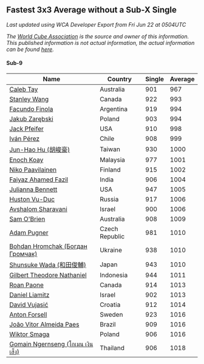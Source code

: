 ## Fastest 3x3 Average without a Sub-X Single

*Last updated using WCA Developer Export from Fri Jun 22 at 0504UTC*

*The [World Cube Association](https://www.worldcubeassociation.org) is the source and owner of this information. This published information is not actual information, the actual information can be found [here](https://www.worldcubeassociation.org/results).*

#### Sub-9

Name|Country|Single|Average
--|--|--|--
[Caleb Tay](https://www.worldcubeassociation.org/persons/2016TAYC01)|Australia|901|967
[Stanley Wang](https://www.worldcubeassociation.org/persons/2017WANS05)|Canada|922|993
[Facundo Finola](https://www.worldcubeassociation.org/persons/2012FINO02)|Argentina|919|994
[Jakub Zarębski](https://www.worldcubeassociation.org/persons/2015ZARB01)|Poland|903|994
[Jack Pfeifer](https://www.worldcubeassociation.org/persons/2016PFEI01)|USA|910|998
[Iván Pérez](https://www.worldcubeassociation.org/persons/2015PERE10)|Chile|908|999
[Jun-Hao Hu (胡峻豪)](https://www.worldcubeassociation.org/persons/2017HUJU01)|Taiwan|930|1000
[Enoch Koay](https://www.worldcubeassociation.org/persons/2017KOAY02)|Malaysia|977|1001
[Niko Paavilainen](https://www.worldcubeassociation.org/persons/2011PAAV01)|Finland|915|1002
[Faiyaz Ahamed Fazil](https://www.worldcubeassociation.org/persons/2016FAZI01)|India|906|1004
[Julianna Bennett](https://www.worldcubeassociation.org/persons/2013BENN03)|USA|947|1005
[Huston Vu-Duc](https://www.worldcubeassociation.org/persons/2017HUNV01)|Russia|917|1006
[Avshalom Sharavani](https://www.worldcubeassociation.org/persons/2016SHAR16)|Israel|900|1006
[Sam O'Brien](https://www.worldcubeassociation.org/persons/2016OBRI01)|Australia|908|1009
[Adam Pugner](https://www.worldcubeassociation.org/persons/2014PUGN01)|Czech Republic|981|1010
[Bohdan Hromchak (Богдан Громчак)](https://www.worldcubeassociation.org/persons/2012HROM01)|Ukraine|938|1010
[Shunsuke Wada (和田俊輔)](https://www.worldcubeassociation.org/persons/2016WADA01)|Japan|943|1010
[Gilbert Theodore Nathaniel](https://www.worldcubeassociation.org/persons/2017NATH04)|Indonesia|944|1011
[Roan Paone](https://www.worldcubeassociation.org/persons/2017PAON01)|Canada|914|1013
[Daniel Liamitz](https://www.worldcubeassociation.org/persons/2011LIAM01)|Israel|902|1013
[David Vujasić](https://www.worldcubeassociation.org/persons/2015VUJA01)|Croatia|912|1014
[Anton Forsell](https://www.worldcubeassociation.org/persons/2016FORS05)|Sweden|923|1016
[João Vitor Almeida Paes](https://www.worldcubeassociation.org/persons/2015PAES01)|Brazil|909|1016
[Wiktor Smaga](https://www.worldcubeassociation.org/persons/2013SMAG01)|Poland|906|1016
[Gomain Ngernseng (โกเมน เงินเส็ง)](https://www.worldcubeassociation.org/persons/2009NGER01)|Thailand|906|1018
